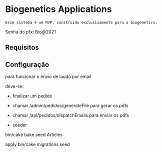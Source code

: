 # Biogenetics Applications
	Esse sistema é um MVP, construido exclusivamente para a biogenetics.

Senha do pfx: Bio@2021
## Requisitos

## Configuração
para funcionar o envio de laudo por email

deve-se:
- finalizar um pedido
- chamar /admin/pedidos/generateFile para gerar os pdfs
- chamar /api/pedidos/dispatchEmails para enviar os pdfs

- seeder

bin/cake bake seed Articles

apply
bin/cake migrations seed
